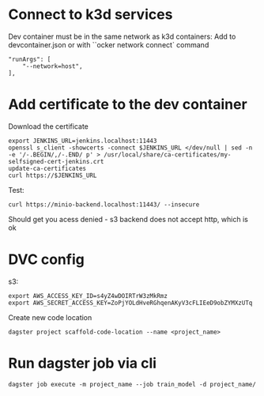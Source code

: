 # Connect to k3d services
Dev container must be in the same network as k3d containers:
Add to devcontainer.json or with ``ocker network connect` command
```
"runArgs": [
    "--network=host",
],
```
# Add certificate to the dev container
Download the certificate
```
export JENKINS_URL=jenkins.localhost:11443
openssl s_client -showcerts -connect $JENKINS_URL </dev/null | sed -n -e '/-.BEGIN/,/-.END/ p' > /usr/local/share/ca-certificates/my-selfsigned-cert-jenkins.crt
update-ca-certificates
curl https://$JENKINS_URL
```


Test:
```
curl https://minio-backend.localhost:11443/ --insecure
```
Should get you acess denied - s3 backend does not accept http, which is ok

# DVC config
s3:
```
export AWS_ACCESS_KEY_ID=s4yZ4wDOIRTrW3zMkRmz
export AWS_SECRET_ACCESS_KEY=ZoPjYOLdHveRGhqenAKyV3cFLIEeD9obZYMXzUTq
```

Create new code location
```
dagster project scaffold-code-location --name <project_name>
```

# Run dagster job via cli

```
dagster job execute -m project_name --job train_model -d project_name/
```